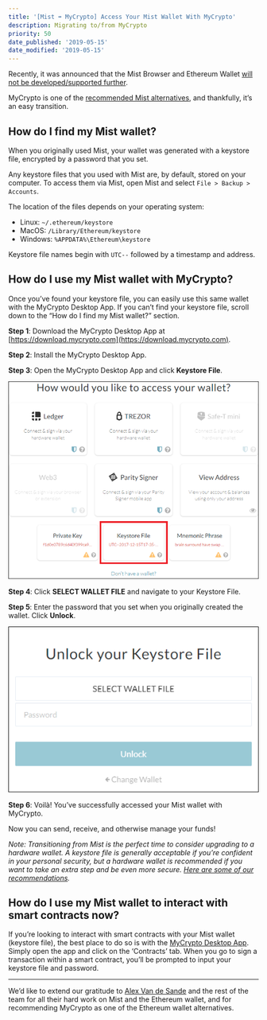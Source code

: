 ```yaml
---
title: '[Mist ➡ MyCrypto] Access Your Mist Wallet With MyCrypto'
description: Migrating to/from MyCrypto
priority: 50
date_published: '2019-05-15'
date_modified: '2019-05-15'
---
```


Recently, it was announced that the Mist Browser and Ethereum Wallet [will not be developed/supported further](https://medium.com/@avsa/sunsetting-mist-da21c8e943d2).

MyCrypto is one of the [recommended Mist alternatives](https://medium.com/@omgwtfmarc/mist-migration-patterns-6bcf066ac383), and thankfully, it’s an easy transition.

## How do I find my Mist wallet?

When you originally used Mist, your wallet was generated with a keystore file, encrypted by a password that you set.

Any keystore files that you used with Mist are, by default, stored on your computer. To access them via Mist, open Mist and select `File > Backup > Accounts`.

The location of the files depends on your operating system:

* Linux: `~/.ethereum/keystore`
* MacOS: `/Library/Ethereum/keystore`
* Windows: `%APPDATA%\Ethereum\keystore`

Keystore file names begin with `UTC--` followed by a timestamp and address.

## How do I use my Mist wallet with MyCrypto?

Once you’ve found your keystore file, you can easily use this same wallet with the MyCrypto Desktop App. If you can’t find your keystore file, scroll down to the “How do I find my Mist wallet?” section.

**Step 1**: Download the MyCrypto Desktop App at [https://download.mycrypto.com](https://download.mycrypto.com).

**Step 2**: Install the MyCrypto Desktop App.

**Step 3**: Open the MyCrypto Desktop App and click **Keystore File**.

![Choose To Access Via Keystore File](assets/how-to/migrating/moving-from-mist-to-mycrypto/AccessWalletKeystore.png)

**Step 4**: Click **SELECT WALLET FILE** and navigate to your Keystore File.

**Step 5**: Enter the password that you set when you originally created the wallet. Click **Unlock**.

![Select Keystore File](assets/how-to/migrating/moving-from-mist-to-mycrypto/InsertKeystore.png)

**Step 6**: Voilà! You’ve successfully accessed your Mist wallet with MyCrypto.

Now you can send, receive, and otherwise manage your funds!

*Note: Transitioning from Mist is the perfect time to consider upgrading to a hardware wallet. A keystore file is generally acceptable if you’re confident in your personal security, but a hardware wallet is recommended if you want to take an extra step and be even more secure. [Here are some of our recommendations](https://support.mycrypto.com/staying-safe/hardware-wallet-recommendations).*

## How do I use my Mist wallet to interact with smart contracts now?

If you’re looking to interact with smart contracts with your Mist wallet (keystore file), the best place to do so is with the [MyCrypto Desktop App](https://download.mycrypto.com). Simply open the app and click on the ‘Contracts’ tab. When you go to sign a transaction within a smart contract, you’ll be prompted to input your keystore file and password.

---

We’d like to extend our gratitude to [Alex Van de Sande](https://twitter.com/avsa) and the rest of the team for all their hard work on Mist and the Ethereum wallet, and for recommending MyCrypto as one of the Ethereum wallet alternatives.
